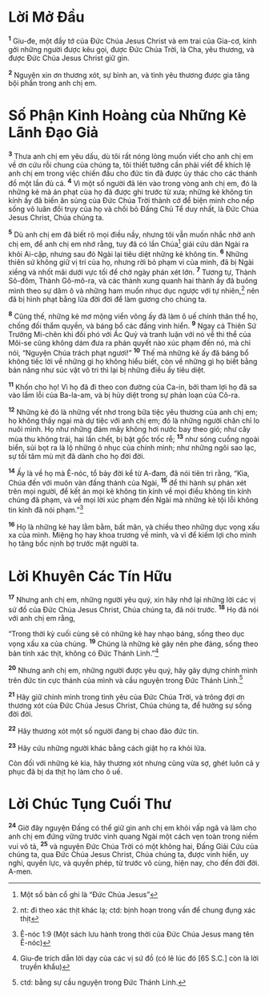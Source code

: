 # Lời Mở Ðầu
<sup><b>1</b></sup> Giu-đe, một đầy tớ của Ðức Chúa Jesus Christ và em trai của Gia-cơ, kính gởi những người được kêu gọi, được Ðức Chúa Trời, là Cha, yêu thương, và được Ðức Chúa Jesus Christ giữ gìn.

<sup><b>2</b></sup> Nguyện xin ơn thương xót, sự bình an, và tình yêu thương được gia tăng bội phần trong anh chị em.

# Số Phận Kinh Hoàng của Những Kẻ Lãnh Ðạo Giả
<sup><b>3</b></sup> Thưa anh chị em yêu dấu, dù tôi rất nóng lòng muốn viết cho anh chị em về ơn cứu rỗi chung của chúng ta, tôi thiết tưởng cần phải viết để khích lệ anh chị em trong việc chiến đấu cho đức tin đã được ủy thác cho các thánh đồ một lần đủ cả. <sup><b>4</b></sup> Vì một số người đã lẻn vào trong vòng anh chị em, đó là những kẻ mà án phạt của họ đã được ghi trước từ xưa; những kẻ không tin kính ấy đã biến ân sủng của Ðức Chúa Trời thành cớ để biện minh cho nếp sống vô luân đồi trụy của họ và chối bỏ Ðấng Chủ Tể duy nhất, là Ðức Chúa Jesus Christ, Chúa chúng ta.

<sup><b>5</b></sup> Dù anh chị em đã biết rõ mọi điều nầy, nhưng tôi vẫn muốn nhắc nhở anh chị em, để anh chị em nhớ rằng, tuy đã có lần Chúa[^1-dcc7ae46-05c9-4413-883e-ef636cb29fee] giải cứu dân Ngài ra khỏi Ai-cập, nhưng sau đó Ngài lại tiêu diệt những kẻ không tin. <sup><b>6</b></sup> Những thiên sứ không giữ vị trí của họ, nhưng rời bỏ phạm vi của mình, đã bị Ngài xiềng và nhốt mãi dưới vực tối để chờ ngày phán xét lớn. <sup><b>7</b></sup> Tương tự, Thành Sô-đôm, Thành Gô-mô-ra, và các thành xung quanh hai thành ấy đã buông mình theo sự dâm ô và những ham muốn nhục dục ngược với tự nhiên,[^2-dcc7ae46-05c9-4413-883e-ef636cb29fee] nên đã bị hình phạt bằng lửa đời đời để làm gương cho chúng ta.

<sup><b>8</b></sup> Cũng thế, những kẻ mơ mộng viển vông ấy đã làm ô uế chính thân thể họ, chống đối thẩm quyền, và báng bổ các đấng vinh hiển. <sup><b>9</b></sup> Ngay cả Thiên Sứ Trưởng Mi-chên khi đối phó với Ác Quỷ và tranh luận với nó về thi thể của Môi-se cũng không dám đưa ra phán quyết nào xúc phạm đến nó, mà chỉ nói, “Nguyện Chúa trách phạt ngươi!” <sup><b>10</b></sup> Thế mà những kẻ ấy đã báng bổ không tiếc lời về những gì họ không hiểu biết, còn về những gì họ biết bằng bản năng như súc vật vô tri thì lại bị những điều ấy tiêu diệt.

<sup><b>11</b></sup> Khốn cho họ! Vì họ đã đi theo con đường của Ca-in, bởi tham lợi họ đã sa vào lầm lỗi của Ba-la-am, và bị hủy diệt trong sự phản loạn của Cô-ra.

<sup><b>12</b></sup> Những kẻ đó là những vết nhơ trong bữa tiệc yêu thương của anh chị em; họ không thấy ngại mà dự tiệc với anh chị em; đó là những người chăn chỉ lo nuôi mình. Họ như những đám mây không hơi nước bay theo gió; như cây mùa thu không trái, hai lần chết, bị bật gốc trốc rễ; <sup><b>13</b></sup> như sóng cuồng ngoài biển, sủi bọt ra là lộ những ô nhục của chính mình; như những ngôi sao lạc, sự tối tăm mù mịt đã dành cho họ đời đời.

<sup><b>14</b></sup> Ấy là về họ mà Ê-nóc, tổ bảy đời kể từ A-đam, đã nói tiên tri rằng, “Kìa, Chúa đến với muôn vàn đấng thánh của Ngài, <sup><b>15</b></sup> để thi hành sự phán xét trên mọi người, để kết án mọi kẻ không tin kính về mọi điều không tin kính chúng đã phạm, và về mọi lời xúc phạm đến Ngài mà những kẻ tội lỗi không tin kính đã nói phạm.”[^3-dcc7ae46-05c9-4413-883e-ef636cb29fee]

<sup><b>16</b></sup> Họ là những kẻ hay lằm bằm, bất mãn, và chiều theo những dục vọng xấu xa của mình. Miệng họ hay khoa trương về mình, và vì để kiếm lợi cho mình họ tâng bốc nịnh bợ trước mặt người ta.

# Lời Khuyên Các Tín Hữu
<sup><b>17</b></sup> Nhưng anh chị em, những người yêu quý, xin hãy nhớ lại những lời các vị sứ đồ của Ðức Chúa Jesus Christ, Chúa chúng ta, đã nói trước. <sup><b>18</b></sup> Họ đã nói với anh chị em rằng,

“Trong thời kỳ cuối cùng sẽ có những kẻ hay nhạo báng, sống theo dục vọng xấu xa của chúng. <sup><b>19</b></sup> Chúng là những kẻ gây nên phe đảng, sống theo bản tính xác thịt, không có Ðức Thánh Linh.”[^4-dcc7ae46-05c9-4413-883e-ef636cb29fee]

<sup><b>20</b></sup> Nhưng anh chị em, những người được yêu quý, hãy gây dựng chính mình trên đức tin cực thánh của mình và cầu nguyện trong Ðức Thánh Linh.[^5-dcc7ae46-05c9-4413-883e-ef636cb29fee]

<sup><b>21</b></sup> Hãy giữ chính mình trong tình yêu của Ðức Chúa Trời, và trông đợi ơn thương xót của Ðức Chúa Jesus Christ, Chúa chúng ta, để hưởng sự sống đời đời.

<sup><b>22</b></sup> Hãy thương xót một số người đang bị chao đảo đức tin.

<sup><b>23</b></sup> Hãy cứu những người khác bằng cách giật họ ra khỏi lửa.

Còn đối với những kẻ kia, hãy thương xót nhưng cũng vừa sợ, ghét luôn cả y phục đã bị da thịt họ làm cho ô uế.

# Lời Chúc Tụng Cuối Thư
<sup><b>24</b></sup> Giờ đây nguyện Ðấng có thể giữ gìn anh chị em khỏi vấp ngã và làm cho anh chị em đứng vững trước vinh quang Ngài một cách vẹn toàn trong niềm vui vô tả, <sup><b>25</b></sup> và nguyện Ðức Chúa Trời có một không hai, Ðấng Giải Cứu của chúng ta, qua Ðức Chúa Jesus Christ, Chúa chúng ta, được vinh hiển, uy nghi, quyền lực, và quyền phép, từ trước vô cùng, hiện nay, cho đến đời đời. A-men.

[^1-dcc7ae46-05c9-4413-883e-ef636cb29fee]: Một số bản cổ ghi là “Đức Chúa Jesus”
[^2-dcc7ae46-05c9-4413-883e-ef636cb29fee]: nt: đi theo xác thịt khác lạ; ctd: bịnh hoạn trong vấn để chung đụng xác thịt
[^3-dcc7ae46-05c9-4413-883e-ef636cb29fee]: Ê-nóc 1:9 (Một sách lưu hành trong thời của Ðức Chúa Jesus mang tên Ê-nóc)
[^4-dcc7ae46-05c9-4413-883e-ef636cb29fee]: Giu-đe trích dẫn lời dạy của các vị sứ đồ (có lẽ lúc đó \[65 S.C.] còn là lời truyền khẩu)
[^5-dcc7ae46-05c9-4413-883e-ef636cb29fee]: ctd: bằng sự cầu nguyện trong Ðức Thánh Linh.